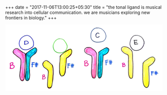 +++
date = "2017-11-06T13:00:25+05:30"
title = "the tonal ligand is musical research into cellular communication. we are musicians exploring new frontiers in biology."
+++


![hey, tonally ligand dude](/img/tonally-ligand-dude.jpg)